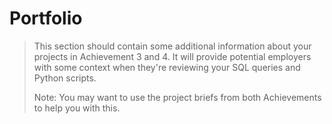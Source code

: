 # Portfolio

> This section should contain some additional information about your projects in Achievement 3 and 4. It will provide potential employers with some context when they're reviewing your SQL queries and Python scripts.   
>   
> Note: You may want to use the project briefs from both Achievements to help you with this.   

